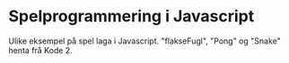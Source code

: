 # Spelprogrammering i Javascript
Ulike eksempel på spel laga i Javascript.
"flakseFugl", "Pong" og "Snake" henta frå Kode 2.